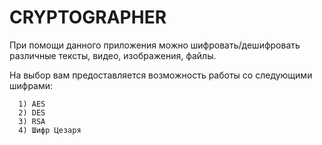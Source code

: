 # CRYPTOGRAPHER
 При помощи данного приложения можно шифровать/дешифровать различные тексты, видео, изображения, файлы.

 На выбор вам предоставляется возможность работы со следующими шифрами:

      1) AES
      2) DES
      3) RSA
      4) Шифр Цезаря

